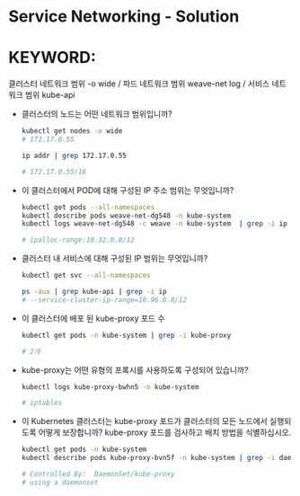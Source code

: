 # Service Networking - Solution

# KEYWORD:
클러스터 네트워크 범위 -o wide /
파드 네트워크 범위 weave-net log /
서비스 네트워크 범위 kube-api

- 클러스터의 노드는 어떤 네트워크 범위입니까?

    ```bash
    kubectl get nodes -o wide
    # 172.17.0.55

    ip addr | grep 172.17.0.55

    # 172.17.0.55/16
    ```

- 이 클러스터에서 POD에 대해 구성된 IP 주소 범위는 무엇입니까?

    ```bash
    kubectl get pods --all-namespaces
    kubectl describe pods weave-net-dg548 -n kube-system
    kubectl logs weave-net-dg548 -c weave -n kube-system  | grep -i ip

    # ipalloc-range:10.32.0.0/12
    ```

- 클러스터 내 서비스에 대해 구성된 IP 범위는 무엇입니까?

    ```bash
    kubectl get svc --all-namespaces

    ps -aux | grep kube-api | grep -i ip
    # --service-cluster-ip-range=10.96.0.0/12
    ```

- 이 클러스터에 배포 된 kube-proxy 포드 수

    ```bash
    kubectl get pods -n kube-system | grep -i kube-proxy

    # 2개
    ```

- kube-proxy는 어떤 유형의 프록시를 사용하도록 구성되어 있습니까?

    ```bash
    kubectl logs kube-proxy-bwhn5 -n kube-system

    # iptables
    ```

- 이 Kubernetes 클러스터는 kube-proxy 포드가 클러스터의 모든 노드에서 실행되도록 어떻게 보장합니까? kube-proxy 포드를 검사하고 배치 방법을 식별하십시오.

    ```bash
    kubectl get pods -n kube-system
    kubectl describe pods kube-proxy-bvn5f -n kube-system | grep -i daemon

    # Controlled By:  DaemonSet/kube-proxy
    # using a daemonset
    ```